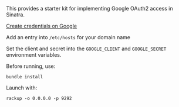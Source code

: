 This provides a starter kit for implementing Google OAuth2 access in Sinatra.

[Create credentials on Google](https://console.developers.google.com/apis/credentials)

Add an entry into `/etc/hosts` for your domain name

Set the client and secret into the `GOOGLE_CLIENT` and `GOOGLE_SECRET` environment variables.

Before running, use:

    bundle install

Launch with:

    rackup -o 0.0.0.0 -p 9292
